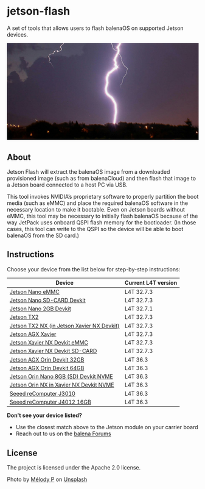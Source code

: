 # jetson-flash
A set of tools that allows users to flash balenaOS on supported Jetson devices.

<img src="flash.jpg">

## About
Jetson Flash will extract the balenaOS image from a downloaded provisioned image (such as from balenaCloud) and then flash that image to a Jetson board connected to a host PC via USB.

This tool invokes NVIDIA’s proprietary software to properly partition the boot media (such as eMMC) and place the required balenaOS software in the necessary location to make it bootable. Even on Jetson boards without eMMC, this tool may be necessary to initially flash balenaOS because of the way JetPack uses onboard QSPI flash memory for the bootloader. (In those cases, this tool can write to the QSPI so the device will be able to boot balenaOS from the SD card.)

## Instructions

Choose your device from the list below for step-by-step instructions:

|Device | Current L4T version |
|-------|---------------------|
|[Jetson Nano eMMC](jetson-nano-emmc.md) | L4T 32.7.3 |
|[Jetson Nano SD-CARD Devkit](jetson-nano.md) | L4T 32.7.3 |
|[Jetson Nano 2GB Devkit](jetson-nano-2gb-devkit.md) | L4T 32.7.1 |
|[Jetson TX2](jetson-tx2.md) | L4T 32.7.3 |
|[Jetson TX2 NX (in Jetson Xavier NX Devkit)](jetson-tx2-nx-devkit.md) | L4T 32.7.3 |
|[Jetson AGX Xavier](jetson-xavier.md) | L4T 32.7.3 |
|[Jetson Xavier NX Devkit eMMC](jetson-xavier-nx-devkit-emmc.md) | L4T 32.7.3 |
|[Jetson Xavier NX Devkit SD-CARD](jetson-xavier-nx-devkit.md) | L4T 32.7.3 |
|[Jetson AGX Orin Devkit 32GB](jetson-agx-orin-devkit.md) | L4T 36.3 | 
|[Jetson AGX Orin Devkit 64GB](https://github.com/balena-os/jetson-flash/blob/alanb-documentation/Orin_Flash/jetson-agx-orin-devkit-64gb.md) | L4T 36.3 |
|[Jetson Orin Nano 8GB (SD) Devkit NVME](https://github.com/balena-os/jetson-flash/blob/alanb-documentation/Orin_Flash/jetson-orin-nano-devkit-nvme.md) | L4T 36.3 |
|[Jetson Orin NX in Xavier NX Devkit NVME](https://github.com/balena-os/jetson-flash/blob/alanb-documentation/Orin_Flash/jetson-orin-nx-xavier-nx-devkit.md) | L4T 36.3 |
|[Seeed reComputer J3010](https://github.com/balena-os/jetson-flash/blob/alanb-documentation/Orin_Flash/jetson-orin-nano-seeed-j3010.md) | L4T 36.3 |
|[Seeed reComputer J4012 16GB](https://github.com/balena-os/jetson-flash/blob/alanb-documentation/Orin_Flash/jetson-orin-nx-seeed-j4012.md) | L4T 36.3 |

**Don't see your device listed?**
- Use the closest match above to the Jetson module on your carrier board
- Reach out to us on the [balena Forums](https://forums.balena.io/c/share-questions-or-issues-about-balena-jetson-flash-which-is-a-tool-that-allows-users-to-flash-balenaos-on-nvidia-jetson-devices/95)
  
License
-------

The project is licensed under the Apache 2.0 license.

Photo by <a href="https://unsplash.com/@melodyp?utm_content=creditCopyText&utm_medium=referral&utm_source=unsplash">Mélody P</a> on <a href="https://unsplash.com/photos/thunder-through-field-wFN9B3s_iik?utm_content=creditCopyText&utm_medium=referral&utm_source=unsplash">Unsplash</a>

